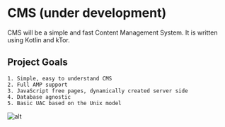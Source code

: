# CMS (under development)
CMS will be a simple and fast Content Management System. It is written using Kotlin and kTor.

## Project Goals
    1. Simple, easy to understand CMS
    2. Full AMP support
    3. JavaScript free pages, dynamically created server side
    4. Database agnostic
    5. Basic UAC based on the Unix model
    

![alt](https://clinetworking.files.wordpress.com/2019/10/screenshot-from-2019-10-06-22-06-13.png)
